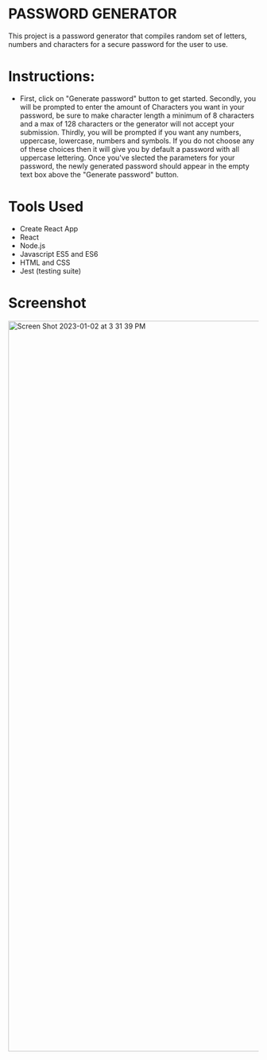 # PASSWORD GENERATOR

 This project is a password generator that compiles random set of letters, numbers and characters for a secure password for the user to use.


# Instructions:

* First, click on "Generate password" button to get started. Secondly, you will be prompted to enter the amount of Characters you want in your password, be sure to make character length a minimum of 8 characters and a max of 128 characters or the generator will not accept your submission. Thirdly, you will be prompted if you want any numbers, uppercase, lowercase, numbers and symbols. If you do not choose any of these choices then it will give you by default a password with all uppercase lettering. Once you've slected the parameters for your password, the newly generated password should appear in the empty text box above the "Generate password" button.


# Tools Used
* Create React App
* React
* Node.js
* Javascript ES5 and ES6
* HTML and CSS
* Jest (testing suite)

# Screenshot
<img width="1470" alt="Screen Shot 2023-01-02 at 3 31 39 PM" src="https://user-images.githubusercontent.com/106827018/210284913-de16a3d7-5c14-4b9c-9806-66aac84ad8cb.png">
